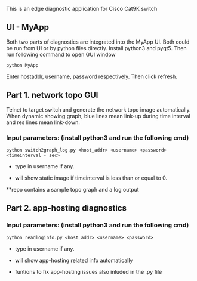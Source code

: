 This is an edge diagnostic application for Cisco Cat9K switch
## UI - MyApp
Both two parts of diagnostics are integrated into the MyApp UI. Both could be run from UI or by python files directly.
Install python3 and pyqt5. Then run following command to open GUI window
```
python MyApp
```
Enter hostaddr, username, password respectively. Then click refresh.

## Part 1. network topo GUI
Telnet to target switch and generate the network topo image automatically. When dynamic showing graph, blue lines mean link-up during time interval and res lines mean link-down.

### Input parameters: (install python3 and run the following cmd)
```
python switch2graph_log.py <host_addr> <username> <password> <timeinterval - sec>
```
  
- type in username if any.

- will show static image if timeinterval is less than or equal to 0.


**repo contains a sample topo graph and a log output

## Part 2. app-hosting diagnostics
### Input parameters: (install python3 and run the following cmd)
```
python readloginfo.py <host_addr> <username> <password>
```
- type in username if any.

- will show app-hosting related info automatically

- funtions to fix app-hosting issues also inluded in the .py file

